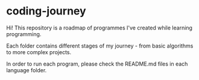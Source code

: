 # coding-journey
Hi! This repository is a roadmap of programmes I've created while learning programming.

Each folder contains different stages of my journey - from basic algorithms to more complex projects.

In order to run each program, please check the README.md files in each language folder.

